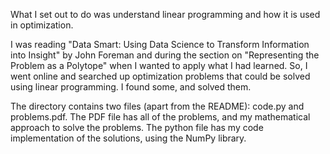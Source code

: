 What I set out to do was understand linear programming and how it is used in optimization.

I was reading "Data Smart: Using Data Science to Transform Information into Insight" by John Foreman
and during the section on "Representing the Problem as a Polytope" when I wanted to apply what I had
learned. So, I went online and searched up optimization problems that could be solved using linear
programming. I found some, and solved them.

The directory contains two files (apart from the README): code.py and problems.pdf.
The PDF file has all of the problems, and my mathematical approach to solve the problems.
The python file has my code implementation of the solutions, using the NumPy library.
